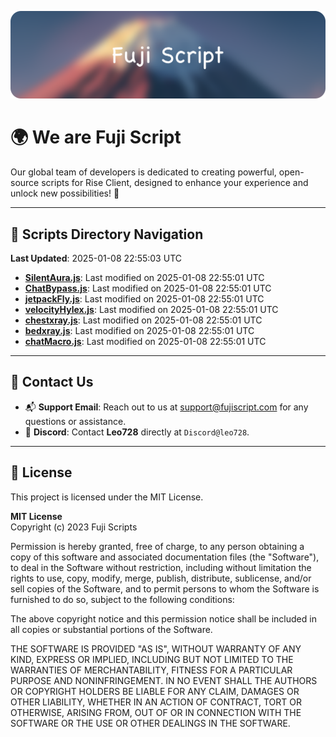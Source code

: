 ![Banner](.github/b.webp)

# 🌍 **We are Fuji Script**

Our global team of developers is dedicated to creating powerful, open-source scripts for Rise Client, designed to enhance your experience and unlock new possibilities! 🌟

---
<!-- SCRIPTS_NAVIGATION_START -->
## 📂 **Scripts Directory Navigation**

**Last Updated**: 2025-01-08 22:55:03 UTC

- **[SilentAura.js](scripts/SilentAura.js)**: Last modified on 2025-01-08 22:55:01 UTC
- **[ChatBypass.js](scripts/ChatBypass.js)**: Last modified on 2025-01-08 22:55:01 UTC
- **[jetpackFly.js](scripts/jetpackFly.js)**: Last modified on 2025-01-08 22:55:01 UTC
- **[velocityHylex.js](scripts/velocityHylex.js)**: Last modified on 2025-01-08 22:55:01 UTC
- **[chestxray.js](scripts/chestxray.js)**: Last modified on 2025-01-08 22:55:01 UTC
- **[bedxray.js](scripts/bedxray.js)**: Last modified on 2025-01-08 22:55:01 UTC
- **[chatMacro.js](scripts/chatMacro.js)**: Last modified on 2025-01-08 22:55:01 UTC

<!-- SCRIPTS_NAVIGATION_END -->

---

## 💬 **Contact Us**  
- 📬 **Support Email**: Reach out to us at [support@fujiscript.com](mailto:support@fujiscript.com) for any questions or assistance.  
- 💬 **Discord**: Contact **Leo728** directly at `Discord@leo728`.

---

## 📜 **License**

This project is licensed under the MIT License.  

**MIT License**  
Copyright (c) 2023 Fuji Scripts  

Permission is hereby granted, free of charge, to any person obtaining a copy of this software and associated documentation files (the "Software"), to deal in the Software without restriction, including without limitation the rights to use, copy, modify, merge, publish, distribute, sublicense, and/or sell copies of the Software, and to permit persons to whom the Software is furnished to do so, subject to the following conditions:  

The above copyright notice and this permission notice shall be included in all copies or substantial portions of the Software.  

THE SOFTWARE IS PROVIDED "AS IS", WITHOUT WARRANTY OF ANY KIND, EXPRESS OR IMPLIED, INCLUDING BUT NOT LIMITED TO THE WARRANTIES OF MERCHANTABILITY, FITNESS FOR A PARTICULAR PURPOSE AND NONINFRINGEMENT. IN NO EVENT SHALL THE AUTHORS OR COPYRIGHT HOLDERS BE LIABLE FOR ANY CLAIM, DAMAGES OR OTHER LIABILITY, WHETHER IN AN ACTION OF CONTRACT, TORT OR OTHERWISE, ARISING FROM, OUT OF OR IN CONNECTION WITH THE SOFTWARE OR THE USE OR OTHER DEALINGS IN THE SOFTWARE.  
